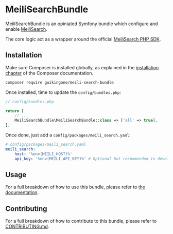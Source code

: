# MeiliSearchBundle

MeiliSearchBundle is an opiniated Symfony bundle which configure and enable [MeiliSearch]('https://github.com/meilisearch/MeiliSearch').

The core logic act as a wrapper around the official [MeiliSearch PHP SDK]('https://github.com/meilisearch/meilisearch-php').

## Installation

Make sure Composer is installed globally, as explained in the
[installation chapter](https://getcomposer.org/doc/00-intro.md)
of the Composer documentation.

```bash
composer require guikingone/meili-search-bundle
```

Once installed, time to update the `config/bundles.php`:

```php
// config/bundles.php

return [
    // ...
    MeiliSearchBundle\MeiliSearchBundle::class => ['all' => true],
];
```

Once done, just add a `config/packages/meili_search.yaml`:

```yaml
# config/packages/meili_search.yaml
meili_search:
    host: '%env(MEILI_HOST)%'
    api_key: '%env(MEILI_API_KEY)%' # Optional but recommended in development mode
```

## Usage

For a full breakdown of how to use this bundle, please refer to [the documentation](doc).

## Contributing

For a full breakdown of how to contribute to this bundle, please refer to [CONTRIBUTING.md](.github/CONTRIBUTING.md).
